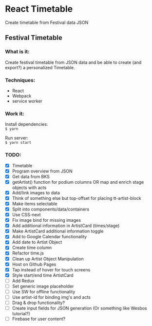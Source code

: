 # React Timetable
Create timetable from Festival data JSON

## Festival Timetable

### What is it:
Create festival timetable from JSON data and be able to create (and export?) a personalized Timetable.

### Techniques:
- React
- Webpack
- service worker

### Work it:
Install dependencies:  
`$ yarn`  

Run server:  
`$ yarn start`

### TODO:

- [x] Timetable
- [x] Program overview from JSON
- [x] Get data from BKS
- [x] getArtist() function for podium columns OR map and enrich stage objects with acts
- [x] Add/link images to data
- [x] Think of something else but top-offset for placing tt-artist-block
- [x] Make items selectable
- [x] Split into components/data/containers
- [x] Use CSS-next
- [x] Fix image bind for missing images
- [x] Add additional information in ArtistCard (times/stage)
- [x] Make ArtistCard additional information toggle
- [x] Add to Google Calendar functionality
- [x] Add date to Artist Object
- [x] Create time column
- [x] Refactor time.js
- [x] Clean up Artist Object Manipulation
- [x] Host on Github Pages
- [x] Tap instead of hover for touch screens
- [x] Style start/end time ArtistCard
- [ ] Add Redux
- [ ] Set generic image placeholder
- [ ] Use SW for offline functionality
- [ ] Use artist-id for binding img's and acts
- [ ] Drag & drop functionality?
- [ ] Create input fields for JSON generation (Or something like Wesbos tutorial?)
- [ ] Firebase for user content?